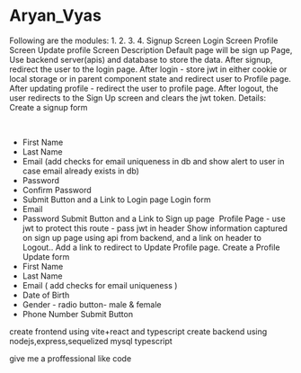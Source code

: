 # Aryan_Vyas
Following are the modules:
1.
2.
3.
4.
Signup Screen
Login Screen
Profile Screen
Update profile Screen
Description
Default page will be sign up Page, Use backend server(apis) and database to store the data. After signup,
redirect the user to the login page.
After login - store jwt in either cookie or local storage or in parent component state and redirect user to Profile
page.
After updating profile - redirect the user to profile page. After logout, the user redirects to the Sign Up screen and
clears the jwt token. Details:
Create a signup form
​

​
- First Name
- Last Name
- Email (add checks for email uniqueness in db and show alert to user in case email already exists in db)
- Password
- Confirm Password
- Submit Button and a Link to Login page
Login form
​
- Email
- Password
Submit Button and a Link to Sign up page
​
Profile Page - use jwt to protect this route - pass jwt in header
Show information captured on sign up page using api from backend, and a link on header to Logout..
Add a link to redirect to Update Profile page.
Create a Profile Update form
​
- First Name
- Last Name
- Email ( add checks for email uniqueness )
- Date of Birth
- Gender - radio button- male & female
- Phone Number
Submit Button



create frontend using vite+react and typescript
create backend using nodejs,express,sequelized mysql typescript 

give me a proffessional like code
